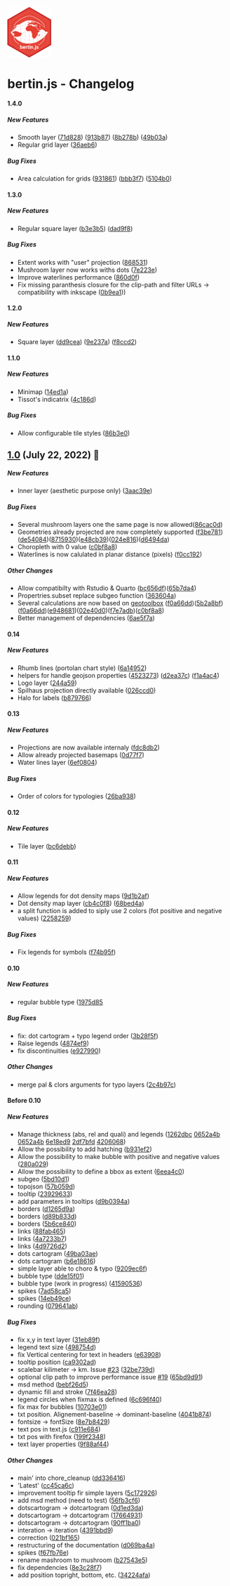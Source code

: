 
<img src ="img/logo.svg" width=100></img>

# bertin.js - Changelog

#### 1.4.0

##### New Features

* Smooth layer ([71d828](https://github.com/neocarto/bertin/commit/71d828f4b4a333eef4bf262eca43a9587a55c11f)) ([913b87](https://github.com/neocarto/bertin/commit/913b87d470907519fa93fe7fdb1004c7562a5c53)) ([8b278b](https://github.com/neocarto/bertin/commit/8b278b78ea4b43ff628e488b2a11b851596e6316)) ([49b03a](https://github.com/neocarto/bertin/commit/49b03a9256beac3e179f3890fb7ee64c586f942c))
* Regular grid layer ([36aeb6](https://github.com/neocarto/bertin/commit/36aeb6299def23251ea7224335f721d8610f7198))


##### Bug Fixes

* Area calculation for grids ([931861](https://github.com/neocarto/bertin/commit/931861b399f6a91f5037717049ead9ffaee1ab41)) ([bbb3f7](https://github.com/neocarto/bertin/commit/bbb3f76eb7c883ea26d680719b2b0465b75bce9e)) ([5104b0](https://github.com/neocarto/bertin/commit/5104b0f29286a14d107bd07da3fae5f49f5099c7))

#### 1.3.0

##### New Features

* Regular square layer ([b3e3b5](https://github.com/neocarto/bertin/commit/b3e3b57db74ec7d20c86d2cb6bfed15dd7cff968)) ([dad9f8](https://github.com/neocarto/bertin/commit/dad9f8e30b774dbf2b25fa02d7c0fe798d412ff0))

##### Bug Fixes

* Extent works with "user" projection ([868531](https://github.com/neocarto/bertin/commit/8685312a70ee069afe21aeb12a2fd634af8bfa8b))
* Mushroom layer now works withs dots ([7e223e](https://github.com/neocarto/bertin/commit/7e223e211b6560eca220f2f3b36f4f9723329a23))
* Improve waterlines performance ([860d0f](https://github.com/neocarto/bertin/commit/860d0f801998b82791274a650ba29009dcab4010))
* Fix missing paranthesis closure for the clip-path and filter URLs -> compatibility with inkscape ([0b9ea1](https://github.com/neocarto/bertin/commit/0b9ea1334e3b4b1572d4cee6ef67f4ca68f33e02)))


#### 1.2.0

##### New Features

* Square layer ([dd9cea](https://github.com/neocarto/bertin/commit/dd9cea7d69895b5395c6d48d4a945993521ca59d)) ([9e237a](https://github.com/neocarto/bertin/commit/9e237a41fa659b4fcde40723967de5cc556cc192)) ([f8ccd2](https://github.com/neocarto/bertin/commit/https://github.com/neocarto/bertin/commit/f8ccd2249930dc3f0c410f9c25ba4e0960877817))

#### 1.1.0

##### New Features

* Minimap ([14ed1a](https://github.com/neocarto/bertin/commit/14ed1aee068c6bc2bd391428b0f6c2677dc15639))
* Tissot's indicatrix ([4c186d](https://github.com/neocarto/bertin/commit/4c186de2237b9a59fa6f8230e2cb3221f691a784))

##### Bug Fixes

* Allow configurable tile styles ([86b3e0](https://github.com/neocarto/bertin/commit/86b3e0a3df6fca3b868a56836fbccd5ea63965c7))

## <ins>1.0</ins> (July 22, 2022) 🥳

##### New Features

* Inner layer (aesthetic purpose only) ([3aac39e](https://github.com/neocarto/bertin/commit/3aac39ef84c8c1a112805395a45319f34bb44029))


##### Bug Fixes

* Several mushroom layers one the same page is now allowed([86cac0d](https://github.com/neocarto/bertin/commit/86cac0d7f1eda05914af516f3694f73d4220ec0f))
* Geometries already projected are now completely supported ([f3be781](https://github.com/neocarto/bertin/commit/f3be7816c07dcf9cf251001942654daf6aa904f8))([de54084](https://github.com/neocarto/bertin/commit/de54084f383c76e0a4c13be0a3038ddc7ff19b36))([8715930](https://github.com/neocarto/bertin/commit/871593099e5d5142df3f7464bbe88c6c79b61166))([e48cb39](https://github.com/neocarto/bertin/commit/e48cb39fac3d8f58634775928df1ce37f28266ca))([024e816](https://github.com/neocarto/bertin/commit/024e816908b1c3626a121066802c7f11e24639d6))([d6494da](https://github.com/neocarto/bertin/commit/d6494da0cd1fbad0c3faacbf54ea64d311557213))
* Choropleth with 0 value ([c0bf8a8](https://github.com/neocarto/bertin/commit/c0bf8a86e5cf3968d8f7903658f45660c11e77e4))
* Waterlines is now calulated in planar distance (pixels) ([f0cc192](https://github.com/neocarto/bertin/commit/f0cc192d427e561efc538e7f6d802c54479ad7db))

##### Other Changes

* Allow compatibilty with Rstudio & Quarto ([bc656df](https://github.com/neocarto/bertin/commit/bc656df430121218aed27e121690c0515a905ce2))([65b7da4](https://github.com/neocarto/bertin/commit/65b7da49cae21b5246df9ee7601b939d10d37b17))
* Propertries.subset replace subgeo function ([363604a](https://github.com/neocarto/bertin/commit/363604ad1e3c17f6cdbfb9189e10192adae8ba62))
* Several calculations are now based on [geotoolbox](https://github.com/neocarto/geotoolbox) ([f0a66dd](https://github.com/neocarto/bertin/commit/f0a66dde838020c6b45e7b7b3aa904c6eece8243))([5b2a8bf](https://github.com/neocarto/bertin/commit/5b2a8bf0de47aa89a849559c0f40176822bd0c25))([f0a66dd](https://github.com/neocarto/bertin/commit/f0a66dde838020c6b45e7b7b3aa904c6eece8243))([e948681](https://github.com/neocarto/bertin/commit/e94868194c62f1e2db088fb5d16ad1aa1f127435))([02e40d0](https://github.com/neocarto/bertin/commit/02e40d00598000b9f818250b7060d74a17f175d8))([f7e7adb](https://github.com/neocarto/bertin/commit/f7e7adb6b534bb48b273d3029ed924c85a31dc64))([c0bf8a8](https://github.com/neocarto/bertin/commit/c0bf8a86e5cf3968d8f7903658f45660c11e77e4))
* Better management of dependencies ([6ae5f7a](https://github.com/neocarto/bertin/commit/6ae5f7a319ea377a09d44d6dddf7251dcc991b53))

#### 0.14

##### New Features

* Rhumb lines (portolan chart style) ([6a14952](https://github.com/neocarto/bertin/commit/6a14952355f140759fcfe5f72e5f069fc362be57))
* helpers for handle geojson properties ([4523273](https://github.com/neocarto/bertin/commit/452327389c3d52532ecd041b2b1e88b9a243423b)) ([d2ea37c](https://github.com/neocarto/bertin/commit/d2ea37c6019070603672f50c3133206cb7cb08c6)) ([f1a4ac4](https://github.com/neocarto/bertin/commit/f1a4ac40d7e300c8b21f11b27d94c20787ad9195))
* Logo layer ([244a59](https://github.com/neocarto/bertin/commit/244a595d3df77455f0978c7c2eb9cf6efa6b3fd8))
* Spilhaus projection directly available ([026ccd0](https://github.com/neocarto/bertin/commit/026ccd04dd8c3a98b259f694fc963dda960e3846))
* Halo for labels ([b879766](https://github.com/neocarto/bertin/commit/b87976605c4ccc470e176a0a82182b704bb30046))

#### 0.13

##### New Features

* Projections are now available internaly ([fdc8db2](https://github.com/neocarto/bertin/commit/fdc8db2516879d79b4da6c08be6e6e29b87acdf2))
* Allow already projected basemaps ([0d77f7](https://github.com/neocarto/bertin/commit/0d77f73016b136a6b6386d52e4e4ac697306ed39))
* Water lines layer ([6ef0804](https://github.com/neocarto/bertin/commit/6ef08045d631e6ddd7971b41046d33d2b045ee56))

##### Bug Fixes

* Order of colors for typologies ([26ba938](https://github.com/neocarto/bertin/commit/26ba9380555de8c23c825aa6725b7cdabb5a1dad))

#### 0.12

##### New Features

* Tile layer ([bc6debb](https://github.com/neocarto/bertin/commit/bc6debb97c205da81167b0c6552588dc201c37f1))

#### 0.11

##### New Features

* Allow legends for dot density maps ([9d1b2af](https://github.com/neocarto/bertin/commit/9d1b2af9ae8274261ccd17927d347cee9ae6189c))
* Dot density map layer ([cb4c0f8](https://github.com/neocarto/bertin/commit/cb4c0f8c8edc7a11213dfffe7e981871db7071f1))  ([68bed4a](https://github.com/neocarto/bertin/commit/68bed4a7d0b9c9fe9bba022568ba0a3d5da83007))
* a split function is added to siply use 2 colors (fot positive and negative values) ([2258259](https://github.com/neocarto/bertin/commit/22582593a0c982f8062e041e624c3758acf387ec))

##### Bug Fixes

* Fix legends for symbols ([f74b95f](https://github.com/neocarto/bertin/commit/f74b95f90c0868298c9b6fc01ce240dc19c47fbe))

#### 0.10

##### New Features

* regular bubble type ([1975d85]((https://github.com/neocarto/bertin/commit/1975d855b950440f4aa33d3c866637c5e4d09ba1))

##### Bug Fixes 

* fix: dot cartogram + typo legend order ([3b28f5f](https://github.com/neocarto/bertin/commit/3b28f5fd2734ff7d257ad7bab52a5500970acebf))
* Raise legends ([4874ef9](https://github.com/neocarto/bertin/commit/4874ef9cab1eb525497a6b2a0ba4a833aa38ffc9))
* fix discontinuities ([e927990](https://github.com/neocarto/bertin/commit/e927990b9c362619e98eb7b79c59efb31d665b30))

##### Other Changes
* merge pal & clors arguments for typo layers ([2c4b97c](https://github.com/neocarto/bertin/commit/2c4b97c6c90cb67f56392f45ce297282113332b1))

#### Before 0.10

##### New Features
* Manage thickness (abs, rel and quali) and legends ([1262dbc](https://github.com/neocarto/bertin/commit/1262dbcf98edd32dfc97913bf881066687c184e5) [0652a4b](https://github.com/neocarto/bertin/commit/0652a4b726658f0a45abb5055a99f4462b67f619) [0652a4b](https://github.com/neocarto/bertin/commit/0652a4b726658f0a45abb5055a99f4462b67f619) [6e18ed9](https://github.com/neocarto/bertin/commit/6e18ed90380479e2c6e59a55a2af0380fd32335e) [2df7bfd](https://github.com/neocarto/bertin/commit/2df7bfdd8155a33945e24b3ba53c2a40bbc509bf) [4206068](https://github.com/neocarto/bertin/commit/42060680230887e71f7a303c6781e83d7329e9ef))
* Allow the possibility to add hatching ([b931ef2](https://github.com/neocarto/bertin/commit/b931ef2c063cf2a5739a73547dca655f2140d7d9))
* Allow the possibility to make bubble with positive and negative values ([280a029](https://github.com/neocarto/bertin/commit/f9169226d8a2a0d9cf9e0456dba88e8254af96b4))
* Allow the possibility to define a bbox as extent ([6eea4c0](https://github.com/neocarto/bertin/commit/6eea4c0b67fff5563c56f5bf711ace85c066ea01))
* subgeo ([5bd10d1](https://github.com/neocarto/bertin/commit/5bd10d11d87326eb85f52caeb54498e329c44197))
* topojson ([57b059d](https://github.com/neocarto/bertin/commit/57b059d2d8c8669da6ec223600efeef1e6a732cc))
* tooltip ([23929633](https://github.com/neocarto/bertin/commit/239296339afa2115343b51342b6bfee16df687d6))
* add parameters in tooltips ([d9b0394a](https://github.com/neocarto/bertin/commit/d9b0394a416921e4f24972aab035b10e54d44b35))
*  borders ([d1265d9a](https://github.com/neocarto/bertin/commit/d1265d9a00a3ea449ee4ae0091eab95c3a751ffe))
*  borders ([d89b833d](https://github.com/neocarto/bertin/commit/d89b833dc6f010020b388e00810add8c10faa4e1))
*  borders ([5b6ce840](https://github.com/neocarto/bertin/commit/5b6ce840f12262570a54abeaf0cfddd67efe7d89))
*  links ([88fab465](https://github.com/neocarto/bertin/commit/88fab465d77f4a890d180a9d735f64c17b62b112))
*  links ([4a7233b7](https://github.com/neocarto/bertin/commit/4a7233b70fa6f364eb80ba281929ffffa7625adc))
*  links ([4d9726d2](https://github.com/neocarto/bertin/commit/4d9726d2ba0bc1a5947c17a5336be04d20f0f999))
*  dots cartogram ([49ba03ae](https://github.com/neocarto/bertin/commit/49ba03ae85ccd85ea022b16bd64d98db9621a1d7))
*  dots cartogram ([b6e18616](https://github.com/neocarto/bertin/commit/b6e18616b8cc64df44fe0c8a7b261ff5617c42ce))
*  simple layer able to choro & typo ([9209ec6f](https://github.com/neocarto/bertin/commit/9209ec6f8c0cbbc965347f99c7f8dc0c681bf686))
*  bubble type ([dde15f01](https://github.com/neocarto/bertin/commit/dde15f01d7b055204886f747d92d483bd58a4586))
*  bubble type (work in progress) ([41590536](https://github.com/neocarto/bertin/commit/4159053681423efdcf435bad3a9ad3f9f949bcfd))
*  spikes ([7ad58ca5](https://github.com/neocarto/bertin/commit/7ad58ca561a409cf630628829ef5d38729661c2f))
*  spikes ([14eb49ce](https://github.com/neocarto/bertin/commit/14eb49ce3cd5ad5654553907006c92e3d7867f04))
*  rounding ([079641ab](https://github.com/neocarto/bertin/commit/079641ab420ee027a270cad072f984fb2e990dd9))

##### Bug Fixes
* fix x,y in text layer ([31eb89f](https://github.com/neocarto/bertin/commit/31eb89f582fc80abc29663e8be3afaa30162d616))
* legend text size ([498754d](https://github.com/neocarto/bertin/commit/498754d143a1dd563e962f9014aa8ae120e64ed0))
* fix Vertical centering for text in headers ([e63908](https://github.com/neocarto/bertin/commit/ae639084b065a8777ae56066197e34917d47fe4d))
*  tooltip position ([ca9302ad](https://github.com/neocarto/bertin/commit/ca9302adcc3a0588a81fbb382990021136521b97))
*  scalebar kilimeter -> km. Issue [#23](https://github.com/neocarto/bertin/pull/23) ([32be739d](https://github.com/neocarto/bertin/commit/32be739d0a98344bc1c677acb3d9e0941322cfd8))
*  optional clip path to improve performance issue [#19](https://github.com/neocarto/bertin/pull/19) ([65bd9d91](https://github.com/neocarto/bertin/commit/65bd9d918a86b17ff1411cb0e490a88f4a8cdad5))
*  msd method ([bebf26d5](https://github.com/neocarto/bertin/commit/bebf26d560599e78ca21913a51e9c8abff2c14f6))
*  dynamic fill and stroke ([7f46ea28](https://github.com/neocarto/bertin/commit/7f46ea288521b9ee8b3309597c4f97bbff750c00))
*  legend circles when fixmax is defined ([6c696f40](https://github.com/neocarto/bertin/commit/6c696f40ad0db4f7bb8c64b2604c87012db74158))
*  fix max for bubbles ([10703e01](https://github.com/neocarto/bertin/commit/10703e01920cf10007a80196c6f29ca917879167))
*  txt position. Alignement-baseline -> dominant-baseline ([4041b874](https://github.com/neocarto/bertin/commit/4041b874f6294f8263bf3b4de22a7d2ad5588ef5))
*  fontsize -> fontSize ([8e7b8429](https://github.com/neocarto/bertin/commit/8e7b8429039d3a5469ff7fff7bc405430050ff2d))
*  text pos in text.js ([c911e684](https://github.com/neocarto/bertin/commit/c911e684f7e58f6a2987878e49edfce8ee1359c0))
*  txt pos with firefox ([199f2348](https://github.com/neocarto/bertin/commit/199f2348eabd997f8bca64e8db3ccc095b1962be))
*  text layer properties ([9f88af44](https://github.com/neocarto/bertin/commit/9f88af4419dbe4d7ac93dd3018ad49c67aa5bdc2))

##### Other Changes

* main' into chore_cleanup ([dd336416](https://github.com/neocarto/bertin/commit/dd3364165c8dfadf6cab47426e25bb39cf5a79ac))
*  'Latest' ([cc45ca6c](https://github.com/neocarto/bertin/commit/cc45ca6c02d6137f7a7c5b20f0a2b0f3de26f801))
*  improvement tooltip fir simple layers ([5c172926](https://github.com/neocarto/bertin/commit/5c172926fae5b7c8942b1a5b3a6041012d62694d))
*  add msd method (need to test) ([56fb3cf6](https://github.com/neocarto/bertin/commit/56fb3cf623384defd29b47b487ac9a8741c16ae8))
*  dotscartogram -> dotcartogram ([0d1ed3da](https://github.com/neocarto/bertin/commit/0d1ed3da421a1dae1687e7637315f7b85be861ba))
*  dotscartogram -> dotcartogram ([17664931](https://github.com/neocarto/bertin/commit/176649310181627f1d26d1092683adf8fb750d51))
*  dotscartogram -> dotcartogram ([90ff1ba0](https://github.com/neocarto/bertin/commit/90ff1ba05a15efc45d83f50ac61bf2b65cfdc252))
*  interation -> iteration ([4391bbd9](https://github.com/neocarto/bertin/commit/4391bbd945dd321749d0bf0401df0be0cbd5e0fc))
*  correction ([021bf165](https://github.com/neocarto/bertin/commit/021bf1654de3513dfe293b70fb435dd224be1f96))
*  restructuring of the documentation ([d069ba4a](https://github.com/neocarto/bertin/commit/d069ba4af9614231017aad0567fc44a6e9c85ba8))
*  spikes ([f67fb76e](https://github.com/neocarto/bertin/commit/f67fb76ea36ea97e8d4b10d939be624bc8e63b2b))
*  rename mashroom to mushroom ([b27543e5](https://github.com/neocarto/bertin/commit/b27543e53237833c307f221bb182c52df995dfdf))
*  fix dependencies ([8e3c28f7](https://github.com/neocarto/bertin/commit/8e3c28f711d76861310883ddcf33027df44acfdb))
*  add position topright, bottom, etc. ([34224afa](https://github.com/neocarto/bertin/commit/34224afacb31701f543881295be97e5247ef268d))
